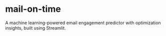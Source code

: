 # mail-on-time
A machine learning-powered email engagement predictor with optimization insights, built using Streamlit.
